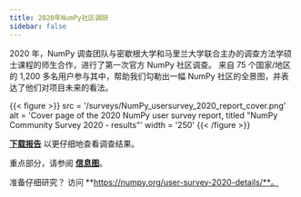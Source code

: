 ```yaml
---
title: 2020年NumPy社区调研
sidebar: false
---
```


2020 年，NumPy 调查团队与密歇根大学和马里兰大学联合主办的调查方法学硕士课程的师生合作，进行了第一次官方 NumPy 社区调查。 来自 75 个国家/地区的 1,200 多名用户参与其中，帮助我们勾勒出一幅 NumPy 社区的全景图，并表达了他们对项目未来的看法。

{{< figure >}}
src = '/surveys/NumPy_usersurvey_2020_report_cover.png' alt = 'Cover page of the 2020 NumPy user survey report, titled "NumPy Community Survey 2020 - results"' width = '250'
{{< /figure >}}

**[下载报告](/surveys/NumPy_usersurvey_2020_report.pdf)** 以更仔细地查看调查结果。


重点部分，请参阅 **[信息图](https://github.com/numpy/numpy-surveys/blob/master/images/2020NumPysurveyresults_community_infographic.pdf)**。

准备仔细研究？ 访问 **https://numpy.org/user-survey-2020-details/**。

